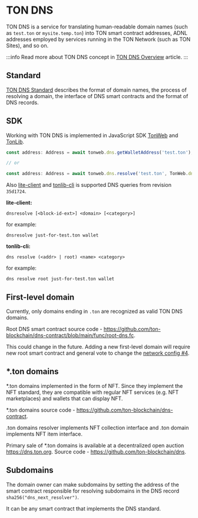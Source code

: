 # TON DNS

TON DNS is a service for translating human-readable domain names (such as `test.ton` or `mysite.temp.ton`) into TON smart contract addresses, ADNL addresses employed by services running in the TON Network (such as TON Sites), and so on.

:::info
Read more about TON DNS concept in [TON DNS Overview](/participate/web3/dns) article.
:::

## Standard

[TON DNS Standard](https://github.com/ton-blockchain/TEPs/blob/master/text/0081-dns-standard.md) describes the format of domain names, the process of resolving a domain, the interface of DNS smart contracts and the format of DNS records.

## SDK

Working with TON DNS is implemented in JavaScript SDK [TonWeb](https://github.com/toncenter/tonweb) and [TonLib](https://ton.org/docs/#/apis/?id=_2-ton-api).

```js
const address: Address = await tonweb.dns.getWalletAddress('test.ton');

// or 

const address: Address = await tonweb.dns.resolve('test.ton', TonWeb.dns.DNS_CATEGORY_WALLET);
```

Also [lite-client](/develop/howto/compile#lite-client) and [tonlib-cli](/develop/howto/compile#tonlib-cli) is supported DNS queries from revision `35d1724`.

**lite-client:**

`dnsresolve [<block-id-ext>] <domain> [<category>]`

for example:

`dnsresolve just-for-test.ton wallet`

**tonlib-cli:**

`dns resolve (<addr> | root) <name> <category>`

for example:

`dns resolve root just-for-test.ton wallet`

## First-level domain

Currently, only domains ending in `.ton` are recognized as valid TON DNS domains.

Root DNS smart contract source code - https://github.com/ton-blockchain/dns-contract/blob/main/func/root-dns.fc.

This could change in the future. Adding a new first-level domain will require new root smart contract and general vote to change the [network config #4](https://ton.org/docs/#/smart-contracts/governance?id=config).

## *.ton domains

*.ton domains implemented in the form of NFT. Since they implement the NFT standard, they are compatible with regular NFT services (e.g. NFT marketplaces) and wallets that can display NFT.

*.ton domains source code - https://github.com/ton-blockchain/dns-contract.

.ton domains resolver implements NFT collection interface and .ton domain implements NFT item interface.

Primary sale of *.ton domains is available at a decentralized open auction https://dns.ton.org. Source code - https://github.com/ton-blockchain/dns.

## Subdomains

The domain owner can make subdomains by setting the address of the smart contract responsible for resolving subdomains in the DNS record `sha256("dns_next_resolver")`.

It can be any smart contract that implements the DNS standard.
